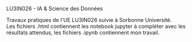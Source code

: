 LU3IN026 - IA & Science des Données

Travaux pratiques de l'UE LU3IN026 suivie à Sorbonne Université.<br/>
Les fichiers .html contiennent les notebook jupyter à compléter avec les résultats attendus, 
les fichiers .ipynb contiennent mon travail.
